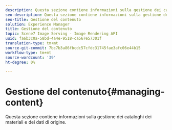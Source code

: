 ```yaml
---
description: Questa sezione contiene informazioni sulla gestione dei cataloghi dei materiali e dei dati di origine.
seo-description: Questa sezione contiene informazioni sulla gestione dei cataloghi dei materiali e dei dati di origine.
seo-title: Gestione del contenuto
solution: Experience Manager
title: Gestione del contenuto
topic: Scene7 Image Serving - Image Rendering API
uuid: fa6b3c0a-58bd-4a4e-9518-ca567e57301f
translation-type: tm+mt
source-git-commit: 7bc7b3a86fbcdc57cfdc31745fae3afc06e44b15
workflow-type: tm+mt
source-wordcount: '39'
ht-degree: 0%

---
```



# Gestione del contenuto{#managing-content}

Questa sezione contiene informazioni sulla gestione dei cataloghi dei materiali e dei dati di origine.

